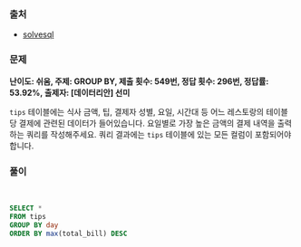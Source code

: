 ### 출처
- [solvesql](https://solvesql.com/problems/restaurant-vip/)

### 문제

**난이도: 쉬움, 주제: GROUP BY, 제출 횟수: 549번, 정답 횟수: 296번, 정답률: 53.92%, 출제자: [데이터리안] 선미**

`tips` 테이블에는 식사 금액, 팁, 결제자 성별, 요일, 시간대 등 어느 레스토랑의 테이블 당 결제에 관련된 데이터가 들어있습니다. 요일별로 가장 높은 금액의 결제 내역을 출력하는 쿼리를 작성해주세요. 쿼리 결과에는 `tips` 테이블에 있는 모든 컬럼이 포함되어야 합니다.

### 풀이
<br>

```sql
SELECT *
FROM tips 
GROUP BY day
ORDER BY max(total_bill) DESC
```   
